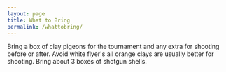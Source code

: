 ```yaml
---
layout: page
title: What to Bring
permalink: /whattobring/
---
```

Bring a box of clay pigeons for the tournament and any extra for shooting before or after.
Avoid white flyer's all orange clays are usually better for shooting.
Bring about 3 boxes of shotgun shells.
<br>
<br><br><br><br>
<br>
<br><br><br><br>






















